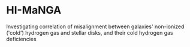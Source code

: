 # HI-MaNGA
Investigating correlation of misalignment between galaxies' non-ionized ('cold') hydrogen gas and stellar disks, and their cold hydrogen gas deficiencies
